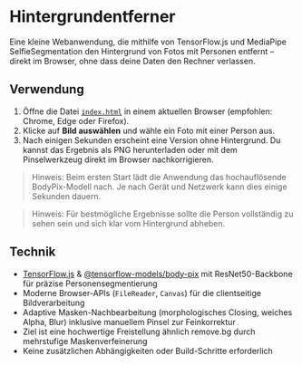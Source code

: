 # Hintergrundentferner

Eine kleine Webanwendung, die mithilfe von TensorFlow.js und MediaPipe SelfieSegmentation den Hintergrund von Fotos mit Personen entfernt – direkt im Browser, ohne dass deine Daten den Rechner verlassen.

## Verwendung

1. Öffne die Datei [`index.html`](index.html) in einem aktuellen Browser (empfohlen: Chrome, Edge oder Firefox).
2. Klicke auf **Bild auswählen** und wähle ein Foto mit einer Person aus.
3. Nach einigen Sekunden erscheint eine Version ohne Hintergrund. Du kannst das Ergebnis als PNG herunterladen oder mit dem Pinselwerkzeug direkt im Browser nachkorrigieren.

> Hinweis: Beim ersten Start lädt die Anwendung das hochauflösende BodyPix-Modell nach. Je nach Gerät und Netzwerk kann dies einige Sekunden dauern.

> Hinweis: Für bestmögliche Ergebnisse sollte die Person vollständig zu sehen sein und sich klar vom Hintergrund abheben.

## Technik

- [TensorFlow.js](https://www.tensorflow.org/js) & [@tensorflow-models/body-pix](https://github.com/tensorflow/tfjs-models/tree/master/body-pix) mit ResNet50-Backbone für präzise Personensegmentierung
- Moderne Browser-APIs (`FileReader`, `Canvas`) für die clientseitige Bildverarbeitung
- Adaptive Masken-Nachbearbeitung (morphologisches Closing, weiches Alpha, Blur) inklusive manuellem Pinsel zur Feinkorrektur
- Ziel ist eine hochwertige Freistellung ähnlich remove.bg durch mehrstufige Maskenverfeinerung
- Keine zusätzlichen Abhängigkeiten oder Build-Schritte erforderlich
